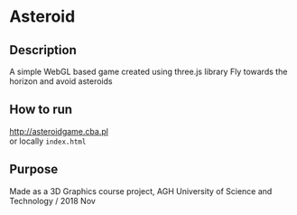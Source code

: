 # Asteroid

## Description
A simple WebGL based game created using three.js library
Fly towards the horizon and avoid asteroids

## How to run
http://asteroidgame.cba.pl
\
or locally `index.html`

## Purpose
Made as a 3D Graphics course project,
AGH University of Science and Technology / 2018 Nov
